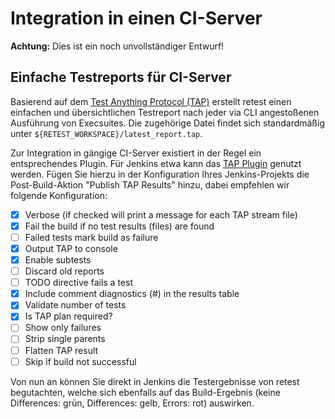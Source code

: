 # Integration in einen CI-Server

**Achtung:** Dies ist ein noch unvollständiger Entwurf!

Einfache Testreports für CI-Server
----------------------------------

Basierend auf dem [Test Anything Protocol (TAP)](https://testanything.org/) erstellt retest einen einfachen und übersichtlichen Testreport nach jeder via CLI angestoßenen Ausführung von Execsuites. Die zugehörige Datei findet sich standardmäßig unter `${RETEST_WORKSPACE}/latest_report.tap`.

Zur Integration in gängige CI-Server existiert in der Regel ein entsprechendes Plugin. Für Jenkins etwa kann das [TAP Plugin](https://wiki.jenkins-ci.org/display/JENKINS/TAP+Plugin) genutzt werden. Fügen Sie hierzu in der Konfiguration Ihres Jenkins-Projekts die Post-Build-Aktion "Publish TAP Results" hinzu, dabei empfehlen wir folgende Konfiguration:

- [x] Verbose (if checked will print a message for each TAP stream file)
- [x] Fail the build if no test results (files) are found
- [ ] Failed tests mark build as failure
- [x] Output TAP to console
- [x] Enable subtests
- [ ] Discard old reports
- [ ] TODO directive fails a test
- [x] Include comment diagnostics (#) in the results table
- [x] Validate number of tests
- [x] Is TAP plan required?
- [ ] Show only failures
- [ ] Strip single parents
- [ ] Flatten TAP result
- [ ] Skip if build not successful

Von nun an können Sie direkt in Jenkins die Testergebnisse von retest begutachten, welche sich ebenfalls auf das Build-Ergebnis (keine Differences: grün, Differences: gelb, Errors: rot) auswirken.

